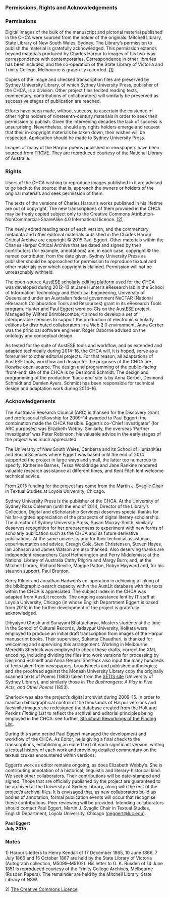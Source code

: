 ### **Permissions, Rights and Acknowledgements**

### Permissions
Digital images of the bulk of the manuscript and pictorial material published in the CHCA were sourced from the holder of the originals: Mitchell Library, State Library of New South Wales, Sydney. The Library’s permission to publish the material is gratefully acknowledged. This permission extends beyond materials produced by Charles Harpur to images of his two-way correspondence with contemporaries. Correspondence in other libraries has been included, and the co-operation of the State Library of Victoria and Trinity College, Melbourne is gratefully recorded. [(1)](#FN1)

Copies of the image and checked transcription files are preserved by Sydney University Library, of which Sydney University Press, publisher of the CHCA, is a division. Other project files (edited reading texts, commentary, contributions of collaborators) will similarly be preserved as successive stages of publication are reached.

Efforts have been made, without success, to ascertain the existence of other rights holders of nineteenth-century materials in order to seek their permission to publish. Given the intervening decades the lack of success is unsurprising. Nevertheless, should any rights holders emerge and request that their in-copyright materials be taken down, their wishes will be respected. Application should be made to Sydney University Press.

Images of many of the Harpur poems published in newspapers have been sourced from [TROVE](http://trove.nla.gov.au). They are reproduced courtesy of the National Library of Australia.

### Rights
Users of the CHCA wishing to reproduce images published in it are advised to go back to the source: that is, approach the owners or holders of the original materials and seek permission of them. 

The texts of the versions of Charles Harpur’s works published in his lifetime are out of copyright. The new transcriptions of them provided in the CHCA may be freely copied subject only to the Creative Commons Attribution-NonCommercial-ShareAlike 4.0 International licence. [(2)](#FN2)

The newly edited reading texts of each version, and the commentary, metadata and other editorial materials published in the Charles Harpur Critical Archive are copyright © 2015 Paul Eggert. Other materials within the Charles Harpur Critical Archive that are dated and signed by their contributors (for example, annotations) are, in each case, copyright © the named contributor, from the date given. Sydney University Press as publisher should be approached for permission to reproduce textual and other materials over which copyright is claimed. Permission will not be unreasonably withheld.

The open-source [AustESE scholarly editing platform](http://www.austese.net) used for the CHCA was developed during 2012–13 at Jane Hunter’s eResearch lab in the School of Information Technology and Electrical Engineering, University of Queensland under an Australian federal government NeCTAR (National eResearch Collaboration Tools and Resources) grant in its eResearch Tools program. Hunter and Paul Eggert were co-CIs on the AustESE project. Managed by Wilfred Brimblecombe, it aimed to develop a set of interoperable services to support the production of electronic scholarly editions by distributed collaborators in a Web 2.0 environment. Anna Gerber was the principal software engineer. Roger Osborne advised on the ontology and conceptual design. 

As tested for the suite of AustESE tools and workflow, and as extended and adapted technically during 2014–16, the CHCA will, it is hoped, serve as a forerunner to other editorial projects. For that reason, all adaptations of AustESE tools, workflow and design for the purposes of the CHCA are likewise open-source. The design and programming of the public-facing ‘front-end’ site of the CHCA is by Desmond Schmidt. The design and programming of the production ‘back-end’ site is by Anna Gerber, Desmond Schmidt and Damien Ayers. Schmidt has been responsible for technical design and adaptation work during 2014–16.

### Acknowledgements
The Australian Research Council (ARC) is thanked for the Discovery Grant and professorial fellowship for 2009–14 awarded to Paul Eggert; the combination made the CHCA feasible. Eggert’s co-‘Chief Investigator’ (for ARC purposes) was Elizabeth Webby. Similarly, the overseas ‘Partner Investigator’ was Peter Robinson; his valuable advice in the early stages of the project was much appreciated. 

The University of New South Wales, Canberra and its School of Humanities and Social Sciences where Eggert was based until the end of 2014 supported the project in large ways and small, the latter too numerous to specify. Katherine Barnes, Tessa Wooldridge and Jane Rankine rendered valuable research assistance at different times, and Kent Fitch lent welcome technical advice.

From 2015 funding for the project has come from the Martin J. Svaglic Chair in Textual Studies at Loyola University, Chicago.
 
Sydney University Press is the publisher of the CHCA. At the University of Sydney Ross Coleman (until the end of 2014, Director of the Library’s Collection, Digital and eScholarship Services) deserves special thanks for his far-sighted appreciation of the prospects of digital literary scholarship. The director of Sydney University Press, Susan Murray-Smith, similarly deserves recognition for her preparedness to experiment with new forms of scholarly publication such as the CHCA and its future derivative publications. At the same university and for their technical assistance, experimentation and advice, Creagh Cole, Sten Christensen, Steven Hayes, Ian Johnson and James Watson are also thanked. Also deserving thanks are independent researchers Carol Hetherington and Perry Middlemiss; at the National Library of Australia Cathy Pilgrim and Margy Burn; and, at the Mitchell  Library, Richard Neville, Maggie Patton, Robyn Hayward and, for his staunch support, Paul Brunton.

Kerry Kilner and Jonathan Hadwen’s co-operation in achieving a linking of the bibliographic-search capacity within the AustLit database with the texts within the CHCA is appreciated. The subject index in the CHCA was adapted from AustLit records. The ongoing assistance lent by IT staff at Loyola University, Chicago (in whose English Department Eggert is based from 2015) in the further development of the project is gratefully acknowledged.

Dibyajyoti Ghosh and Sunayani Bhattacharya, Masters students at the time in the School of Cultural Records, Jadavpur University, Kolkata were employed to produce an initial draft transcription from images of the Harpur manuscript books. Their supervisor, Sukanta Chaudhuri, is thanked for welcoming and supervising this arrangement. Working in Melbourne, Meredith Sherlock was employed to check these drafts, correct the XML encoding, including dividing the files into work versions for processing by Desmond Schmidt and Anna Gerber. Sherlock also input the many hundreds of texts taken from newspapers, broadsheets and published anthologies; and she proofread against the Monash University Library copy the originally scanned texts of Poems (1883) taken from the [SETIS site](http://setis.library.usyd.edu.au/ozedits/harpur) (University of Sydney Library), and similarly those in *The Bushrangers: A Play in Five Acts, and Other Poems* (1853).

Sherlock was also the project’s digital archivist during 2009–15. In order to maintain bibliographical control of the thousands of Harpur versions and facsimile images she redesigned the database created from the Holt and Perkins *Finding List* to reflect the archival and editorial principles being employed in the CHCA: see further, [Structural Reworkings of the Finding List](10).

During this same period Paul Eggert managed the development and workflow of the CHCA. As Editor, he is giving a final check to the transcriptions, establishing an edited text of each significant version, writing a textual history of each work and providing detailed commentary on the textual cruxes encountered within versions.

Eggert’s work as editor remains ongoing, as does Elizabeth Webby’s. She is contributing annotation of a historical, linguistic and literary-historical kind. We seek other collaborators. Their contributions will be date-stamped and signed. Those that are officially published by the project are guaranteed to be archived at the University of Sydney Library, along with the rest of the project’s archival files. It is envisaged that, as new collaborators build up bodies of annotation, formal publication events will occur that recognise these contributions. Peer reviewing will be provided. Intending collaborators should contact Paul Eggert, Martin J. Svaglic Chair in Textual Studies, English Department, Loyola University, Chicago (peggert@luc.edu).

**Paul Eggert<br>
July 2015**

### Notes
<a name=FN1>1)</a> Harpur’s letters to Henry Kendall of 17 December 1865, 10 June 1866, 7 July 1866 and 15 October 1867 are held by the State Library of Victoria (Autograph collection, M5099–M5102). His letter to G. K. Rusden of 14 June 1851 is reproduced courtesy of the Trinity College Archives, Melbourne (Rusden Papers). The remainder are held by the Mitchell Library, State Library of NSW.

<a name=FN2>2)</a> [The Creative Commons Licence](http://creativecommons.org/licenses/by-nc-sa/4.0/)

